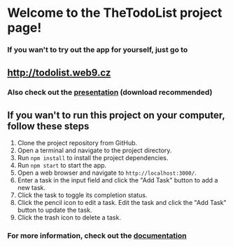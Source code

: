 # Welcome to the TheTodoList project page!

### If you wan't to try out the app for yourself, just go to
## http://todolist.web9.cz

### Also check out the [presentation](https://github.com/Joseftrojkar/React-Todo-List/blob/main/the%20future%20of%20tasks.pdf) (download recommended)

## If you wan't to run this project on your computer, follow these steps

1. Clone the project repository from GitHub.
2. Open a terminal and navigate to the project directory.
3. Run `npm install` to install the project dependencies.
4. Run `npm start` to start the app.
5. Open a web browser and navigate to `http://localhost:3000/`.
6. Enter a task in the input field and click the "Add Task" button to add a new task.
7. Click the task to toggle its completion status.
8. Click the pencil icon to edit a task. Edit the task and click the "Add Task" button to update the task.
9. Click the trash icon to delete a task.

### For more information, check out the [documentation](https://github.com/Joseftrojkar/React-Todo-List/blob/main/Documentation.md)
